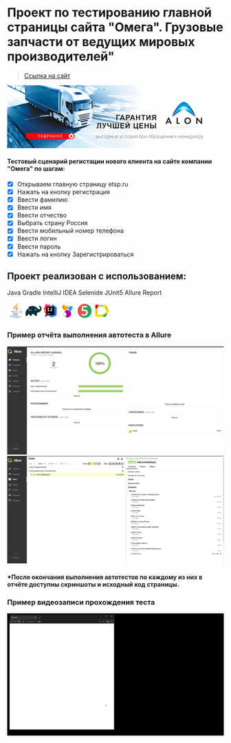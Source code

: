# Проект по тестированию главной страницы сайта "Омега". Грузовые запчасти от ведущих мировых производителей"
> <a target="_blank" href="https://www.etsp.ru/">Ссылка на сайт</a>

![This is an image](/design/images/etsp.png)

#### Тестовый сценарий регистации нового клиента на сайте компании "Омега" по шагам:
- [x] Открываем главную страницу etsp.ru
- [x] Нажать на кнопку регистрация
- [x] Ввести фамилию
- [x] Ввести имя
- [x] Ввести отчество
- [x] Выбрать страну Россия
- [x] Ввести мобильный номер телефона
- [x] Ввести логин
- [x] Ввести пароль
- [x] Нажать на кнопку Зарегистрироваться

## Проект реализован с использованием:
Java Gradle IntelliJ IDEA Selenide JUnit5 Allure Report

![This is an image](/design/images/Java.png)![This is an image](/design/images/Gradle.png)![This is an image](/design/images/Intelij_IDEA.png)![This is an image](/design/images/Selenide.png)![This is an image](/design/images/JUnit5.png)![This is an image](/design/images/Allure_Report.png)

### Пример отчёта выполнения автотеста в Allure
![This is an image](/design/images/001.png)   ![This is an image](/design/images/002.png)
#### *После окончания выполнения автотестов по каждому из них в отчёте доступны скриншоты и исходный код страницы.


### Пример видеозаписи прохождения теста
![This is an image](/design/images/omega_test.gif)
